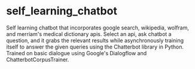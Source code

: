 # self_learning_chatbot
Self learning chatbot that incorporates google search, wikipedia, wolfram, and merriam's medical dictionary apis. Select an api, ask chatbot a question, and it grabs the relevant results while asynchronously training itself to answer the given queries using the Chatterbot library in Python. Trained on basic dialogue using Google's Dialogflow and ChatterbotCorpusTrainer. 
